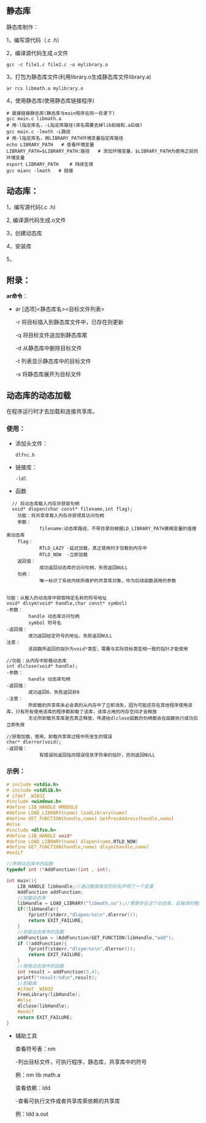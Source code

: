 ## 静态库

静态库制作：

1，编写源代码（.c   .h）

2，编译源代码生成.o文件

```shell
gcc -c file1.c file2.c -o mylibrary.o
```

3，打包为静态库文件(利用library.o生成静态库文件library.a)

```shell
ar rcs libmath.a mylibrary.o
```

4，使用静态库(使用静态库链接程序)

```shell
# 直接链接静态库(静态库与main程序在同一目录下)
gcc main.c libmath.a
# 用-l指定库名，-L指定库路径(库名需要去掉lib前缀和.a后缀)
gcc main.c -lmath -L路径
# 用-l指定库名，用LIBRARY_PATH环境变量指定库路径
echo LIBRARY_PATH   # 查看环境变量
LIBRARY_PATH=$LIBRARY_PATH:路径   # 添加环境变量，$LIBRARY_PATH为使用之前的环境变量
export LIBRARY_PATH    # 持续生效
gcc mianc -lmath   # 链接
```

## 动态库：

1，编写源代码(.c .h)

2,  编译源代码生成.o文件

3，创建动态库

4，安装库

5，

## 附录：

**ar命令**：

- ar [选项]<静态库名><目标文件列表>

  -r 将目标插入到静态库文件中，已存在则更新

  -q 将目标文件追加到静态库尾

  -d 从静态库中删除目标文件

  -t 列表显示静态库中的目标文件

  -x 将静态库展开为目标文件

## 动态库的动态加载

在程序运行时才去加载和连接共享库。

### 使用：

* 添加头文件：
  	

  ```
  dlfnc.h
  ```

* 链接库：

  ```
  -ldl
  ```

* 函数

```
  // 将动态库载入内存并获取句柄
  void* dlopen(char const* filename,int flag);
	功能：将共享库载入内存并获得其访问句柄
	参数：
			filename:动态库路径，不带目录则根据LD_LIBRARY_PATH黄精变量的值搜索动态库
	flag：
			RTLD_LAZY -延迟加载，真正使用时才加载到内存中
			RTLD_NOW  -立即加载
	返回值：
			成功返回动态库的访问句柄，失败返回NULL
	句柄：
			唯一标识了系统内核所维护的共享库对象，作为后续函数调用的参数
	
```

```
功能：从载入的动态库中获取特定名称的符号地址
void* dlsym(void* handle,char const* symbol)
-参数：
		handle 动态库访问句柄
		symbol 符号名
-返回值：
		成功返回给定符号的地址，失败返回NULL
注意：
		该函数所返回的指针为void*类型，需要与实际目标类型相一致的指针才能使用
```

```
//功能：从内存中卸载动态库
int dlclose(void* handle);
-参数：
		handle 动态库句柄
-返回值：
		成功返回0，失败返回非0
-注意：
		所卸载的共享库未必会真的从内存中了立即消失，因为可能还存在其他程序使用该库，只有所有使用该库的程序都卸载了该库，该库占用的内存空间才会释放
		无论所卸载共享库是否真正释放，传递给dlclose函数的句柄都会在函数执行成功后立即失效
```

```
//获取加载，使用，卸载共享库过程中所发生的错误
char* dlerror(void);
-返回值：
			有错误则返回指向错误信息字符串的指针，否则返回NULL
```

### 示例：

```c
# include <stdio.h>
# include <stdlib.h>
# ifdef _WIN32
#include <windows.h>
#define LIB_HANDLE HMODULE
#define LOAD_LIBRARY(name) loadLibrary(name)
#define GET_FUNCTION(handle,name) GetProcAddress(handle,name)
#else
#include <dlfcn.h>
#define LIB_HANDLE void*
#define LOAD_LIBRARY(name) dlopen(name,RTLD_NOW)
#define GET_FUNCTION(handle,name) dlsym(handle,name)
#endif

//声明动态库中的函数
typedef int (*AddFunction)(int , int);

int main(){
    LIB_HANDLE libHandle;//通过数据类型的别名声明了一个变量
    AddFunction addFunction;
    //加载动态库
    libHandle = LOAD_LIBRARY("libmath.so");//需要存在这个动态库，且编译时需要链接，使用时需在环境变量(LD_LIBREARY_PATH)中存在
    if(!libHandle){
        fprintf(stderr,"dlopen:%s\n",dlerror());
        return EXIT_FAILURE;
    }
    //获取动态库中的函数
    addFunction = (AddFunction)GET_FUNCTION(libHandle,"add");
    if (!addFunction){
        fprintf(stderr,"dlsym:%s\n",dlerror());
        return EXIT_FAILURE;
    }
    //使用动态库中的函数
    int result = addFunction(3,4);
    printf("result:%d\n",result);
    //卸载库
    #ifdef _WIN32
    FreeLibrary(libHandle);
    #else
    dlclose(libHandle);
    #endif
    return EXIT_FAILURE;   
}
```

* 辅助工具

  查看符号表：nm

  -列出目标文件，可执行程序，静态库，共享库中的符号

  例：nm lib math.a

  

  查看依赖：ldd

  -查看可执行文件或者共享库索依赖的共享库

  例：ldd a.out
